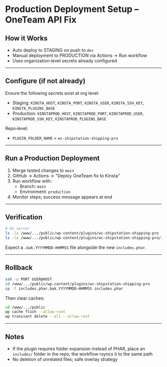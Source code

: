 # Production Deployment Setup – OneTeam API Fix

## How it Works

- Auto deploy to STAGING on push to `dev`
- Manual deployment to PRODUCTION via Actions → Run workflow
- Uses organization‑level secrets already configured

---

## Configure (if not already)

Ensure the following secrets exist at org level:

- Staging: `KINSTA_HOST`, `KINSTA_PORT`, `KINSTA_USER`, `KINSTA_SSH_KEY`, `KINSTA_PLUGINS_BASE`
- Production: `KINSTAPROD_HOST`, `KINSTAPROD_PORT`, `KINSTAPROD_USER`, `KINSTAPROD_SSH_KEY`, `KINSTAPROD_PLUGINS_BASE`

Repo‑level:

- `PLUGIN_FOLDER_NAME` = `wc-shipstation-shipping-pro`

---

## Run a Production Deployment

1. Merge tested changes to `main`
2. GitHub → Actions → "Deploy OneTeam fix to Kinsta"
3. Run workflow with:
   - Branch: `main`
   - Environment: `production`
4. Monitor steps; success message appears at end

---

## Verification

```bash
# On server
ls -la /www/.../public/wp-content/plugins/wc-shipstation-shipping-pro
ls -la /www/.../public/wp-content/plugins/wc-shipstation-shipping-pro/includes.phar
```

Expect a `.bak.YYYYMMDD-HHMMSS` file alongside the new `includes.phar`.

---

## Rollback

```bash
ssh -p PORT USER@HOST
cd /www/.../public/wp-content/plugins/wc-shipstation-shipping-pro
cp -f includes.phar.bak.YYYYMMDD-HHMMSS includes.phar
```

Then clear caches:

```bash
cd /www/.../public
wp cache flush --allow-root
wp transient delete --all --allow-root
```

---

## Notes

- If the plugin requires folder expansion instead of PHAR, place an `includes/` folder in the repo; the workflow rsyncs it to the same path
- No deletion of unrelated files; safe overlay strategy



